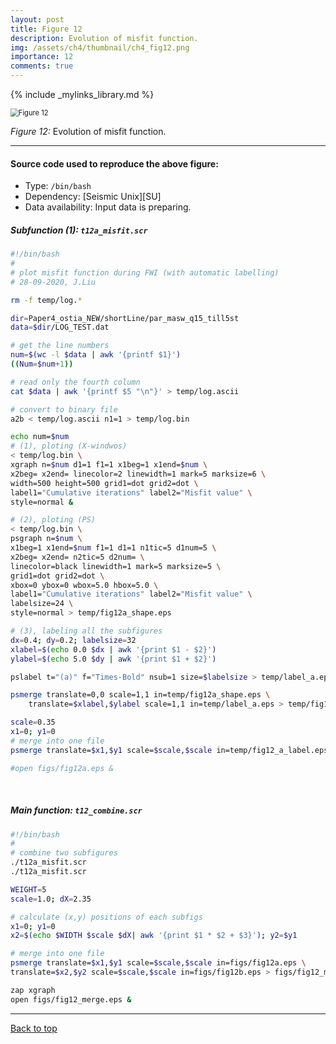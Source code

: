 ```yaml
---
layout: post
title: Figure 12
description: Evolution of misfit function.
img: /assets/ch4/thumbnail/ch4_fig12.png
importance: 12
comments: true
---
```


{% include _mylinks_library.md %}

<script type="text/javascript">
 function showhide(id) {
    var e = document.getElementById(id);
    e.style.display = (e.style.display == 'block') ? 'none' : 'block';
 }
</script>


<img src="{{ '/assets/ch4/ch4_fig12.png' | prepend: site.baseurl | prepend: site.url }}" alt="Figure 12" style="zoom:80%;" />

_Figure 12:_ Evolution of misfit function.
    
---
#### Source code used to reproduce the above figure:
- Type: ```/bin/bash```
- Dependency: [Seismic Unix][SU]
- Data availability: Input data is preparing.


##### Subfunction (1): ```t12a_misfit.scr```
```sh
#!/bin/bash
#
# plot misfit function during FWI (with automatic labelling)
# 28-09-2020, J.Liu

rm -f temp/log.*

dir=Paper4_ostia_NEW/shortLine/par_masw_q15_till5st
data=$dir/LOG_TEST.dat

# get the line numbers
num=$(wc -l $data | awk '{printf $1}') 
((Num=$num+1))

# read only the fourth column
cat $data | awk '{printf $5 "\n"}' > temp/log.ascii 

# convert to binary file
a2b < temp/log.ascii n1=1 > temp/log.bin

echo num=$num
# (1), ploting (X-windwos)
< temp/log.bin \
xgraph n=$num d1=1 f1=1 x1beg=1 x1end=$num \
x2beg= x2end= linecolor=2 linewidth=1 mark=5 marksize=6 \
width=500 height=500 grid1=dot grid2=dot \
label1="Cumulative iterations" label2="Misfit value" \
style=normal &

# (2), ploting (PS)
< temp/log.bin \
psgraph n=$num \
x1beg=1 x1end=$num f1=1 d1=1 n1tic=5 d1num=5 \
x2beg= x2end= n2tic=5 d2num= \
linecolor=black linewidth=1 mark=5 marksize=5 \
grid1=dot grid2=dot \
xbox=0 ybox=0 wbox=5.0 hbox=5.0 \
label1="Cumulative iterations" label2="Misfit value" \
labelsize=24 \
style=normal > temp/fig12a_shape.eps

# (3), labeling all the subfigures
dx=0.4; dy=0.2; labelsize=32
xlabel=$(echo 0.0 $dx | awk '{print $1 - $2}')
ylabel=$(echo 5.0 $dy | awk '{print $1 + $2}')

pslabel t="(a)" f="Times-Bold" nsub=1 size=$labelsize > temp/label_a.eps

psmerge translate=0,0 scale=1,1 in=temp/fig12a_shape.eps \
    translate=$xlabel,$ylabel scale=1,1 in=temp/label_a.eps > temp/fig12_a_label.eps

scale=0.35
x1=0; y1=0
# merge into one file
psmerge translate=$x1,$y1 scale=$scale,$scale in=temp/fig12_a_label.eps > figs/fig12a.eps

#open figs/fig12a.eps &

```



<br>

##### Main function: ```t12_combine.scr```


```sh
#!/bin/bash
#
# combine two subfigures
./t12a_misfit.scr
./t12a_misfit.scr

WEIGHT=5
scale=1.0; dX=2.35

# calculate (x,y) positions of each subfigs
x1=0; y1=0
x2=$(echo $WIDTH $scale $dX| awk '{print $1 * $2 + $3}'); y2=$y1

# merge into one file
psmerge translate=$x1,$y1 scale=$scale,$scale in=figs/fig12a.eps \
translate=$x2,$y2 scale=$scale,$scale in=figs/fig12b.eps > figs/fig12_merge.eps

zap xgraph
open figs/fig12_merge.eps &

```

---

<a href="#top">Back to top</a>
